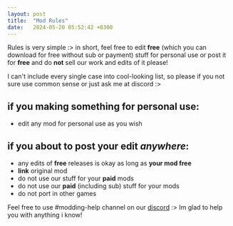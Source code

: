 ```yaml
---
layout: post
title:  "Mod Rules"
date:   2024-05-20 05:52:42 +0300
---
```


Rules is very simple :> in short, feel free to edit **free** (which you can download for free without sub or payment) stuff for personal use or post it for **free** and do **not** sell our work and edits of it please!

I can't include every single case into cool-looking list, so please if you not sure use common sense or just ask me at discord :>

## if you making something for personal use:
- edit any mod for personal use as you wish

## if you about to post your edit *anywhere*:

- any edits of **free** releases is okay as long as **your mod free**
- **link** original mod
- do not use our stuff for your **paid** mods
- do not use our **paid** (including sub) stuff for your mods
- do not port in other games

Feel free to use #modding-help channel on our [discord] :> Im glad to help you with anything i know!

[Discord]: (https://discord.gg/yPbUXazxQ3)